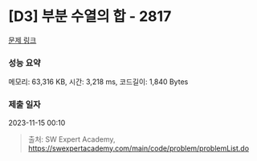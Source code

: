 # [D3] 부분 수열의 합 - 2817 

[문제 링크](https://swexpertacademy.com/main/code/problem/problemDetail.do?contestProbId=AV7IzvG6EksDFAXB) 

### 성능 요약

메모리: 63,316 KB, 시간: 3,218 ms, 코드길이: 1,840 Bytes

### 제출 일자

2023-11-15 00:10



> 출처: SW Expert Academy, https://swexpertacademy.com/main/code/problem/problemList.do